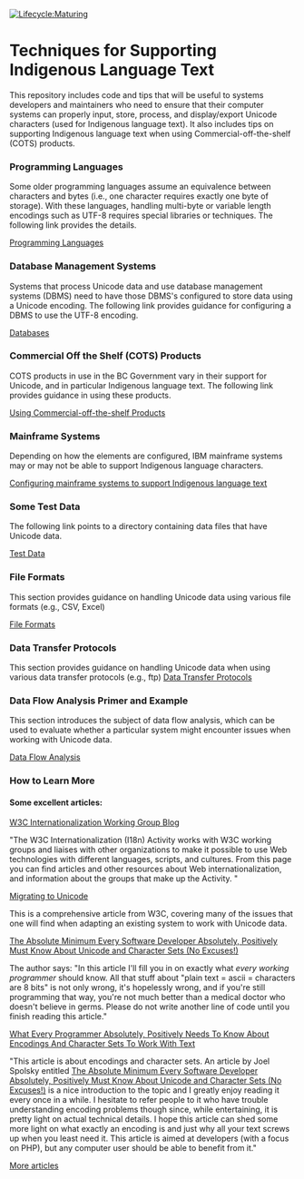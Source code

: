 [![Lifecycle:Maturing](https://img.shields.io/badge/Lifecycle-Maturing-007EC6)]()

# Techniques for Supporting Indigenous Language Text
This repository includes code and tips that will be useful to systems developers and maintainers who need to ensure that their computer systems can properly input, store, process, and display/export Unicode characters (used for Indigenous language text). It also includes tips on supporting Indigenous language text when using Commercial-off-the-shelf (COTS) products.

### Programming Languages
Some older programming languages assume an equivalence between characters and bytes (i.e., one character requires exactly one byte of storage). With these languages, handling multi-byte or variable length encodings such as UTF-8 requires special libraries or techniques. The following link provides the details.

[Programming Languages](docs/programming_languages/Readme.md)

### Database Management Systems
Systems that process Unicode data and use database management systems (DBMS) need to have those DBMS's configured to store data using a Unicode encoding. The following link provides guidance for configuring a DBMS to use the UTF-8 encoding.

[Databases](docs/databases/Readme.md)

### Commercial Off the Shelf (COTS) Products
COTS products in use in the BC Government vary in their support for Unicode, and in particular Indigenous language text. The following link provides guidance in using these products.

[Using Commercial-off-the-shelf Products](docs/cots/Readme.md)

### Mainframe Systems
Depending on how the elements are configured, IBM mainframe systems may or may not be able to support Indigenous language characters.

[Configuring mainframe systems to support Indigenous language text](docs/mainframe_systems/Readme.md)

### Some Test Data
The following link points to a directory containing data files that have Unicode data.

[Test Data](test_data/Readme.md)

### File Formats
This section provides guidance on handling Unicode data using various file formats (e.g., CSV, Excel)

[File Formats](docs/file_formats/Readme.md)

### Data Transfer Protocols
This section provides guidance on handling Unicode data when using various data transfer protocols (e.g., ftp)
[Data Transfer Protocols](docs/data_transfer_protocols/Readme.md)

### Data Flow Analysis Primer and Example
This section introduces the subject of data flow analysis, which can be used to evaluate whether a particular system might encounter issues when working with Unicode data.

[Data Flow Analysis](docs/data_flow_analysis/Readme.md)

### How to Learn More

#### Some excellent articles:

[W3C Internationalization Working Group Blog](https://www.w3.org/blog/international/)

"The W3C Internationalization (I18n) Activity works with W3C working groups and liaises with other organizations to make it possible to use Web technologies with different languages, scripts, and cultures. From this page you can find articles and other resources about Web internationalization, and information about the groups that make up the Activity. "


[Migrating to Unicode](https://www.w3.org/International/articles/unicode-migration/)

This is a comprehensive article from W3C, covering many of the issues that one will find when adapting an existing system to work with Unicode data.

[The Absolute Minimum Every Software Developer Absolutely, Positively Must Know About Unicode and Character Sets (No Excuses!)](http://www.joelonsoftware.com/articles/Unicode.html)

The author says: "In this article I'll fill you in on exactly what _every working programmer_ should know. All that stuff about "plain text = ascii = characters are 8 bits" is not only wrong, it's hopelessly wrong, and if you're still programming that way, you're not much better than a medical doctor who doesn't believe in germs. Please do not write another line of code until you finish reading this article."

[What Every Programmer Absolutely, Positively Needs To Know About Encodings And Character Sets To Work With Text](https://kunststube.net/encoding/)

"This article is about encodings and character sets. An article by Joel Spolsky entitled [The Absolute Minimum Every Software Developer Absolutely, Positively Must Know About Unicode and Character Sets (No Excuses!)](http://www.joelonsoftware.com/articles/Unicode.html) is a nice introduction to the topic and I greatly enjoy reading it every once in a while. I hesitate to refer people to it who have trouble understanding encoding problems though since, while entertaining, it is pretty light on actual technical details. I hope this article can shed some more light on what exactly an encoding is and just why all your text screws up when you least need it. This article is aimed at developers (with a focus on PHP), but any computer user should be able to benefit from it."

[More articles](references.md)


[def]: test_data/README.md
